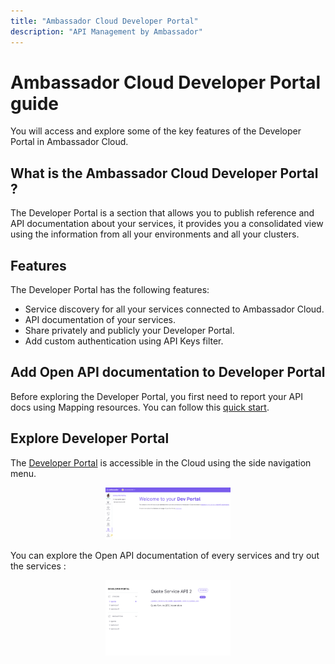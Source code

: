 ```yaml
---
title: "Ambassador Cloud Developer Portal"
description: "API Management by Ambassador"
---
```


# Ambassador Cloud Developer Portal guide

You will access and explore some of the key features of the Developer Portal in Ambassador Cloud.

## What is the Ambassador Cloud Developer Portal ?

The Developer Portal is a section that allows you to publish reference and API documentation about your services, it provides you a consolidated view using the information from all your environments and all your clusters.

## Features

The Developer Portal has the following features:

- Service discovery for all your services connected to Ambassador Cloud.
- API documentation of your services.
- Share privately and publicly your Developer Portal.
- Add custom authentication using API Keys filter.

## Add Open API documentation to Developer Portal

Before exploring the Developer Portal, you first need to report your API docs using Mapping resources. You can follow this [quick start](../visualize-api/quick-start).

## Explore Developer Portal

The [Developer Portal](https://app.getambassador.io/cloud/dev-portal) is accessible in the Cloud using the side navigation menu.

  <p align="center">
    <img src="../images/dev-portal-cloud.png" width="200"/>
  </p>

You can explore the Open API documentation of every services and try out the services :

  <p align="center">
    <img src="../images/dev-portal-cloud-service.png" width="200"/>
  </p>
